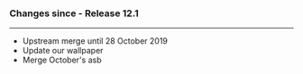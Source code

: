 ### Changes since - Release 12.1

---------------------------------------------------
* Upstream merge until 28 October 2019
* Update our wallpaper
* Merge October's asb
